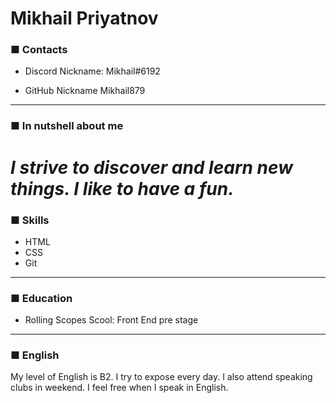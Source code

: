 # **Mikhail Priyatnov**



### **■ Contacts**
* Discord Nickname: Mikhail#6192

* GitHub Nickname Mikhail879
---

### **■ In nutshell about me**
*I strive to discover and learn new things. I like to have a fun.*
===

### **■ Skills**
* HTML
* CSS
* Git
***

### **■ Education**
* Rolling Scopes Scool: Front End pre stage
---
### **■ English**
My level of English is B2. I try to expose every day. I also attend speaking clubs in weekend. I feel free when I speak in English.